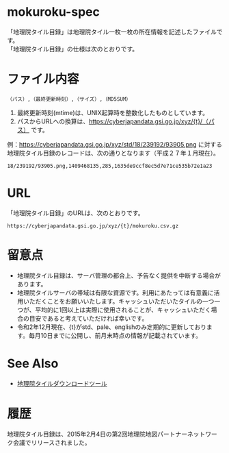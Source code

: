 # mokuroku-spec
「地理院タイル目録」は地理院タイル一枚一枚の所在情報を記述したファイルです。  
「地理院タイル目録」の仕様は次のとおりです。

# ファイル内容
```csv
（パス）,（最終更新時刻）,（サイズ）,（MD5SUM）
```
1. 最終更新時刻(mtime)は、UNIX起算時を整数化したものとしています。
2. パスからURLへの換算は、https://cyberjapandata.gsi.go.jp/xyz/{t}/（パス） です。

例：https://cyberjapandata.gsi.go.jp/xyz/std/18/239192/93905.png に対する地理院タイル目録のレコードは、次の通りとなります（平成２７年１月現在）。
```csv
18/239192/93905.png,1409468135,285,1635de9ccf8ec5d7e71ce535b72e1a23
```
# URL
「地理院タイル目録」のURLは、次のとおりです。
```
https://cyberjapandata.gsi.go.jp/xyz/{t}/mokuroku.csv.gz
```

# 留意点
- 地理院タイル目録は、サーバ管理の都合上、予告なく提供を中断する場合があります。
- 地理院タイルサーバの帯域は有限な資源です。利用にあたっては有意義に活用いただくことをお願いいたします。キャッシュいただいたタイルの一つ一つが、平均的に1回以上は実際に使用されることが、キャッシュいただく場合の目安であると考えていただければ幸いです。
- 令和2年12月現在、{t}がstd、pale、englishのみ定期的に更新しております。毎月10日までに公開し、前月末時点の情報が記載されています。

# See Also
- [地理院タイルダウンロードツール](https://github.com/gsi-cyberjapan/tdlmn)

# 履歴
地理院タイル目録は、2015年2月4日の第2回地理院地図パートナーネットワーク会議でリリースされました。
